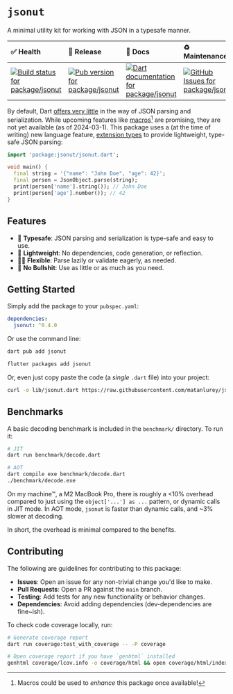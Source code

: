 <!-- #region(PACKAGE_README_HEADER) -->
# `jsonut`

A minimal utility kit for working with JSON in a typesafe manner.

| ✅ Health | 🚀 Release | 📝 Docs | ♻️ Maintenance |
|:----------|:-----------|:--------|:--------------|
| [![Build status for package/jsonut](https://github.com/matanlurey/pub.lurey.dev/actions/workflows/package_jsonut.yaml/badge.svg)](https://github.com/matanlurey/pub.lurey.dev/actions/workflows/package_jsonut.yaml) | [![Pub version for package/jsonut](https://img.shields.io/pub/v/jsonut)](https://pub.dev/packages/jsonut) | [![Dart documentation for package/jsonut](https://img.shields.io/badge/dartdoc-reference-blue.svg)](https://pub.dev/documentation/jsonut) | [![GitHub Issues for package/jsonut](https://img.shields.io/github/issues/matanlurey/pub.lurey.dev/pkg-jsonut?label=issues)](https://github.com/matanlurey/pub.lurey.dev/issues?q=is%3Aopen+is%3Aissue+label%3Apkg-jsonut) |
<!-- #endregion -->

<!-- See https://dart.dev/guides/libraries/writing-package-pages -->

By default, Dart [offers very little](https://dart.dev/guides/json) in the way
of JSON parsing and serialization. While upcoming features like
[macros][working-feature-macros][^1] are promising, they are not yet available
(as of 2024-03-1). This package uses a (at the time of writing) new language
feature, [extension types](https://dart.dev/language/extension-types) to provide
lightweight, type-safe JSON parsing:

```dart
import 'package:jsonut/jsonut.dart';

void main() {
  final string = '{"name": "John Doe", "age": 42}';
  final person = JsonObject.parse(string);
  print(person['name'].string()); // John Doe
  print(person['age'].number()); // 42
}
```

[working-feature-macros]: https://github.com/dart-lang/language/tree/3c846917d835fd54526c9fc02ac066ee8afa76a5/

[^1]: Macros could be used to _enhance_ this package once available!

## Features

- 🦺 **Typesafe**: JSON parsing and serialization is type-safe and easy to use.
- 💨 **Lightweight**: No dependencies, code generation, or reflection.
- 💪🏽 **Flexible**: Parse lazily or validate eagerly, as needed.
- 🚫 **No Bullshit**: Use as little or as much as you need.

## Getting Started

Simply add the package to your `pubspec.yaml`:

```yaml
dependencies:
  jsonut: ^0.4.0
```

Or use the command line:

```sh
dart pub add jsonut
```

```sh
flutter packages add jsonut
```

Or, even just copy paste the code (a _single_ `.dart` file) into your project:

```sh
curl -o lib/jsonut.dart https://raw.githubusercontent.com/matanlurey/jsonut/main/lib/jsonut.dart
```

## Benchmarks

A basic decoding benchmark is included in the `benchmark/` directory. To run it:

```sh
# JIT
dart run benchmark/decode.dart

# AOT
dart compile exe benchmark/decode.dart
./benchmark/decode.exe
```

On my machine™, a M2 MacBook Pro, there is roughly a <10% overhead compared to
just using the `object['...'] as ...` pattern, or dynamic calls in JIT mode. In AOT mode, `jsonut` is faster than dynamic calls, and ~3% slower at decoding.

In short, the overhead is minimal compared to the benefits.

## Contributing

The following are guidelines for contributing to this package:

- **Issues**: Open an issue for any non-trivial change you'd like to make.
- **Pull Requests**: Open a PR against the `main` branch.
- **Testing**: Add tests for any new functionality or behavior changes.
- **Dependencies**: Avoid adding dependencies (dev-dependencies are fine~ish).

To check code coverage locally, run:

```sh
# Generate coverage report
dart run coverage:test_with_coverage -- -P coverage

# Open coverage report if you have `genhtml` installed
genhtml coverage/lcov.info -o coverage/html && open coverage/html/index.html
```
